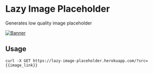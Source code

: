 # Lazy Image Placeholder

Generates low quality image placeholder

[![Banner](https://media.giphy.com/media/hl3NjtLaPUM1RBt45y/giphy.gif)](https://github.com/jmrl23/lazy-image-placeholder)

## Usage

```http
curl -X GET https://lazy-image-placeholder.herokuapp.com/?src={{image_link}}
```